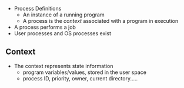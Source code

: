 - Process Definitions
	- An instance of a running program
	- A process is the *context* associated with a program in execution
- A process performs a job
- User processes and OS processes exist
## Context
- The context represents state information
	- program variables/values, stored in the user space
	- process ID, priority, owner, current directory.....